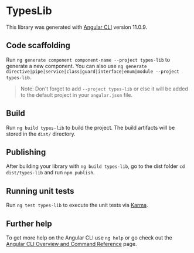 # TypesLib

This library was generated with [Angular CLI](https://github.com/angular/angular-cli) version 11.0.9.

## Code scaffolding

Run `ng generate component component-name --project types-lib` to generate a new component. You can also use `ng generate directive|pipe|service|class|guard|interface|enum|module --project types-lib`.
> Note: Don't forget to add `--project types-lib` or else it will be added to the default project in your `angular.json` file. 

## Build

Run `ng build types-lib` to build the project. The build artifacts will be stored in the `dist/` directory.

## Publishing

After building your library with `ng build types-lib`, go to the dist folder `cd dist/types-lib` and run `npm publish`.

## Running unit tests

Run `ng test types-lib` to execute the unit tests via [Karma](https://karma-runner.github.io).

## Further help

To get more help on the Angular CLI use `ng help` or go check out the [Angular CLI Overview and Command Reference](https://angular.io/cli) page.
